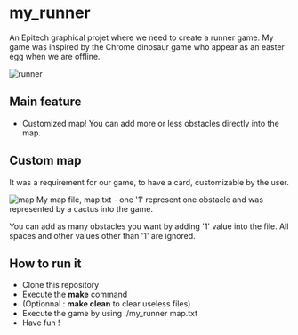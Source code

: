 # my_runner
An Epitech graphical projet where we need to create a runner game.
My game was inspired by the Chrome dinosaur game who appear as an easter egg when we are offline.

![runner](https://i.imgur.com/YNLCJv2.png)

## Main feature

- Customized map! You can add more or less obstacles directly into the map.

## Custom map

It was a requirement for our game, to have a card, customizable by the user.

![map](https://i.imgur.com/JwXx0Dk.png)
My map file, map.txt - one '1' represent one obstacle and was represented by a cactus into the game.

You can add as many obstacles you want by adding '1' value into the file.
All spaces and other values other than '1' are ignored.

## How to run it

- Clone this repository
- Execute the **make** command
- (Optionnal : **make clean** to clear useless files)
- Execute the game by using ./my_runner map.txt
- Have fun !